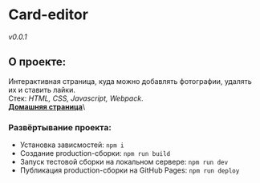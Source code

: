 # Card-editor

*v0.0.1*
## О проекте:
Интерактивная страница, куда можно добавлять фотографии, удалять их и ставить лайки.\
Стек: *HTML, CSS, Javascript, Webpack*.\
**[Домашняя страница](https://asnazarov.github.io/-ard-editor/)**\

### Развёртывание проекта:
* Установка зависмостей: ```npm i```
* Создание production-сборки: ```npm run build```
* Запуск тестовой сборки на локальном сервере: ```npm run dev```
* Публикация production-сборки на GitHub Pages: ```npm run deploy```
